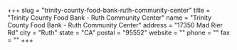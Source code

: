 +++
slug = "trinity-county-food-bank-ruth-community-center"
title = "Trinity County Food Bank - Ruth Community Center"
name = "Trinity County Food Bank - Ruth Community Center"
address = "17350 Mad Rier Rd"
city = "Ruth"
state = "CA"
postal = "95552"
website = ""
phone = ""
fax = ""
+++
